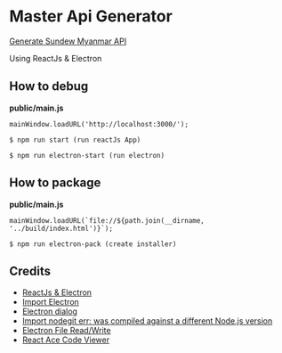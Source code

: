 
# Master Api Generator

[Generate Sundew Myanmar API](https://github.com/SundewMyanmar/master-api)

Using ReactJs & Electron

## How to debug

**public/main.js** 
```
mainWindow.loadURL('http://localhost:3000/');
```

```
$ npm run start (run reactJs App)
```

```
$ npm run electron-start (run electron)
```

## How to package

**public/main.js** 
```
mainWindow.loadURL(`file://${path.join(__dirname, '../build/index.html')}`);
```

```
$ npm run electron-pack (create installer)
```

## Credits

* [ReactJs & Electron](https://medium.com/@brockhoff/using-electron-with-react-the-basics-e93f9761f86f)
* [Import Electron](https://blog.csdn.net/zoepriselife316/article/details/89920309)
* [Electron dialog](https://electronjs.org/docs/api/dialog)
* [Import nodegit err: was compiled against a different Node.js version](https://github.com/nodegit/nodegit/issues/1259)
* [Electron File Read/Write](https://dev.to/aurelkurtula/creating-a-text-editor-in-electron-reading-files-13b8)
* [React Ace Code Viewer](https://www.npmjs.com/package/react-ace)
